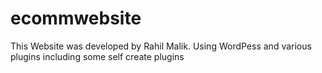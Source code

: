# ecommwebsite

This Website was developed by Rahil Malik.
Using WordPess and various plugins including some self create plugins
